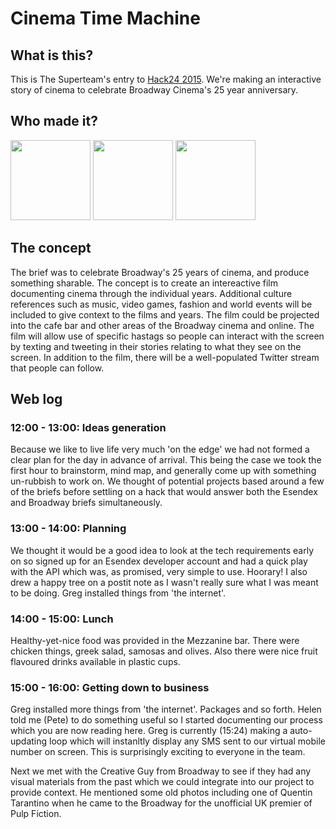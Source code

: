 # Cinema Time Machine

## What is this?

This is The Superteam's entry to [Hack24 2015](h24-web). We're making an interactive story of cinema to celebrate Broadway Cinema's 25 year anniversary.

## Who made it?

<img src="https://pbs.twimg.com/profile_images/581455432830550016/7AKXlqoE.jpg" width=128 />
<img src="https://pbs.twimg.com/profile_images/594251815409033217/l3weUs9d.jpg" width=128 />
<img src="https://pbs.twimg.com/profile_images/542405561887649792/phT0XVks.jpeg" width=128 />

## The concept

The brief was to celebrate Broadway's 25 years of cinema, and produce something sharable. The concept is to create an intereactive film documenting cinema through the individual years. Additional culture references such as music, video games, fashion and world events will be included to give context to the films and years. The film could be projected into the cafe bar and other areas of the Broadway cinema and online. The film will allow use of specific hastags so people can interact with the screen by texting and tweeting in their stories relating to what they see on the screen. In addition to the film, there will be a well-populated Twitter stream that people can follow.

[h24-web]: http://www.hack24.co.uk/

## Web log

### 12:00 - 13:00: Ideas generation

Because we like to live life very much 'on the edge' we had not formed a clear plan for the day in advance of arrival. This being the case we took the first hour to brainstorm, mind map, and generally come up with something un-rubbish to work on. We thought of potential projects based around a few of the briefs before settling on a hack that would answer both the Esendex and Broadway briefs simultaneously.

### 13:00 - 14:00: Planning

We thought it would be a good idea to look at the tech requirements early on so signed up for an Esendex developer account and had a quick play with the API which was, as promised, very simple to use. Hoorary! I also drew a happy tree on a postit note as I wasn't really sure what I was meant to be doing. Greg installed things from 'the internet'.

### 14:00 - 15:00: Lunch

Healthy-yet-nice food was provided in the Mezzanine bar. There were chicken things, greek salad, samosas and olives. Also there were nice fruit flavoured drinks available in plastic cups.

### 15:00 - 16:00: Getting down to business

Greg installed more things from 'the internet'. Packages and so forth. Helen told me (Pete) to do something useful so I started documenting our process which you are now reading here. Greg is currently (15:24) making a auto-updating loop which will instanltly display any SMS sent to our virtual mobile number on screen. This is surprisingly exciting to everyone in the team.

Next we met with the Creative Guy from Broadway to see if they had any visual materials from the past which we could integrate into our project to provide context. He mentioned some old photos including one of Quentin Tarantino when he came to the Broadway for the unofficial UK premier of Pulp Fiction. 
